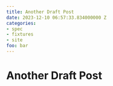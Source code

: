 ```yaml
---
title: Another Draft Post
date: 2023-12-10 06:57:33.834000000 Z
categories:
- spec
- fixtures
- site
foo: bar
---
```


# Another Draft Post

